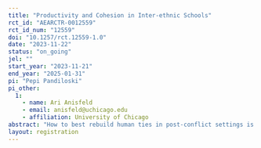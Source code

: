```yaml
---
title: "Productivity and Cohesion in Inter-ethnic Schools"
rct_id: "AEARCTR-0012559"
rct_id_num: "12559"
doi: "10.1257/rct.12559-1.0"
date: "2023-11-22"
status: "on_going"
jel: ""
start_year: "2023-11-21"
end_year: "2025-01-31"
pi: "Pepi Pandiloski"
pi_other:
  1:
    - name: Ari Anisfeld
    - email: anisfeld@uchicago.edu
    - affiliation: University of Chicago
abstract: "How to best rebuild human ties in post-conflict settings is a pressing social question. We study how productivity and intergroup preferences are shaped by emphasizing common identity and emphasizing reference groups. In a few high schools, we will randomize pairs of inter-ethnic students, and ask them to play a cooperative video game. We will collect outcomes on productivity during the interaction, and social preferences during the interaction, and a few weeks later."
layout: registration
---
```



